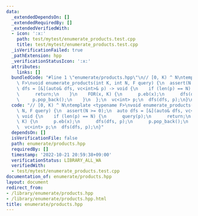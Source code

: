 ```yaml
---
data:
  _extendedDependsOn: []
  _extendedRequiredBy: []
  _extendedVerifiedWith:
  - icon: ':x:'
    path: test/mytest/enumerate_products.test.cpp
    title: test/mytest/enumerate_products.test.cpp
  _isVerificationFailed: true
  _pathExtension: hpp
  _verificationStatusIcon: ':x:'
  attributes:
    links: []
  bundledCode: "#line 1 \"enumerate/products.hpp\"\n// [0, K) ^ N\ntemplate <typename\
    \ F>\nvoid enumerate_products(int K, int N, F query) {\n  assert(N >= 0);\n  auto\
    \ dfs = [&](auto& dfs, vc<int>& p) -> void {\n    if (len(p) == N) {\n      query(p);\n\
    \      return;\n    }\n    FOR(x, K) {\n      p.eb(x);\n      dfs(dfs, p);\n \
    \     p.pop_back();\n    }\n  };\n  vc<int> p;\n  dfs(dfs, p);\n}\n"
  code: "// [0, K) ^ N\ntemplate <typename F>\nvoid enumerate_products(int K, int\
    \ N, F query) {\n  assert(N >= 0);\n  auto dfs = [&](auto& dfs, vc<int>& p) ->\
    \ void {\n    if (len(p) == N) {\n      query(p);\n      return;\n    }\n    FOR(x,\
    \ K) {\n      p.eb(x);\n      dfs(dfs, p);\n      p.pop_back();\n    }\n  };\n\
    \  vc<int> p;\n  dfs(dfs, p);\n}"
  dependsOn: []
  isVerificationFile: false
  path: enumerate/products.hpp
  requiredBy: []
  timestamp: '2022-10-21 20:59:38+09:00'
  verificationStatus: LIBRARY_ALL_WA
  verifiedWith:
  - test/mytest/enumerate_products.test.cpp
documentation_of: enumerate/products.hpp
layout: document
redirect_from:
- /library/enumerate/products.hpp
- /library/enumerate/products.hpp.html
title: enumerate/products.hpp
---
```

